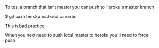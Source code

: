 
To test a branch that isn't master you can push to Heroku's master branch

$ git push heroku add-audio:master

This is bad practice

When you next need to push local master to heroku you'll need to force push
